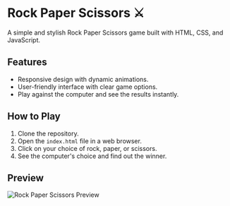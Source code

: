 # Rock Paper Scissors ⚔️

A simple and stylish Rock Paper Scissors game built with HTML, CSS, and JavaScript.

## Features

- Responsive design with dynamic animations.
- User-friendly interface with clear game options.
- Play against the computer and see the results instantly.

## How to Play

1. Clone the repository.
2. Open the `index.html` file in a web browser.
3. Click on your choice of rock, paper, or scissors.
4. See the computer's choice and find out the winner.

## Preview

![Rock Paper Scissors Preview](https://github.com/aTh1ef/Rapid-Rock-Paper-Scissors/assets/112499626/9fb2b951-6282-4f78-abb3-d37a540fd278)

